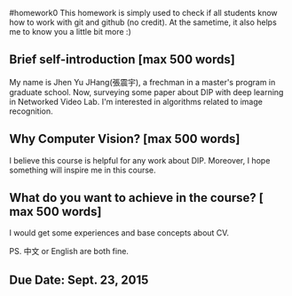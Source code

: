 #homework0
This homework is simply used to check if all students know how to work with git and github (no credit).
At the sametime, it also helps me to know you a little bit more :)

## Brief self-introduction [max 500 words]
My name is Jhen Yu JHang(張震宇), a frechman in a master's program in graduate school.
Now, surveying some paper about DIP with deep learning in Networked Video Lab.
I'm interested in algorithms related to image recognition.

## Why Computer Vision? [max 500 words]
I believe this course is helpful for any work about DIP. Moreover, I hope something will inspire me in this course.

## What do you want to achieve in the course? [ max 500 words]
I would get some experiences and base concepts about CV.

PS. 中文 or English are both fine.

## Due Date: Sept. 23, 2015
